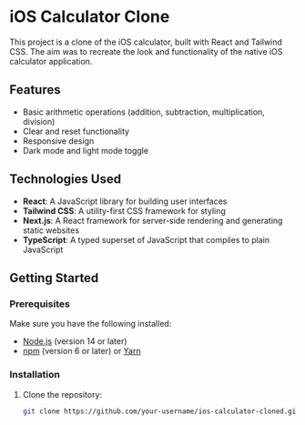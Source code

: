 # iOS Calculator Clone

This project is a clone of the iOS calculator, built with React and Tailwind CSS. The aim was to recreate the look and functionality of the native iOS calculator application.

## Features

- Basic arithmetic operations (addition, subtraction, multiplication, division)
- Clear and reset functionality
- Responsive design
- Dark mode and light mode toggle

## Technologies Used

- **React**: A JavaScript library for building user interfaces
- **Tailwind CSS**: A utility-first CSS framework for styling
- **Next.js**: A React framework for server-side rendering and generating static websites
- **TypeScript**: A typed superset of JavaScript that compiles to plain JavaScript


## Getting Started

### Prerequisites

Make sure you have the following installed:

- [Node.js](https://nodejs.org/en/) (version 14 or later)
- [npm](https://www.npmjs.com/) (version 6 or later) or [Yarn](https://yarnpkg.com/)

### Installation

1. Clone the repository:

   ```sh
   git clone https://github.com/your-username/ios-calculator-cloned.git
